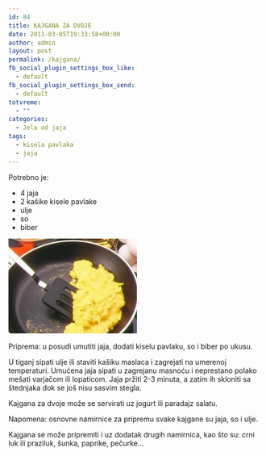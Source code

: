```yaml
---
id: 84
title: KAJGANA ZA DVOJE
date: 2011-03-05T19:33:58+00:00
author: admin
layout: post
permalink: /kajgana/
fb_social_plugin_settings_box_like:
  - default
fb_social_plugin_settings_box_send:
  - default
totvreme:
  - ""
categories:
  - Jela od jaja
tags:
  - kisela pavlaka
  - jaja
---
```

Potrebno je:

  * 4 jaja
  * 2 kašike kisele pavlake
  * ulje
  * so
  * biber

[<img class="alignnone size-full wp-image-87" title="kajgana" src="/wp-content/uploads/2011/03/kajgana.jpg" alt="" width="255" height="188" />](/wp-content/uploads/2011/03/kajgana.jpg)

Priprema: u posudi umutiti jaja, dodati kiselu pavlaku, so i biber po ukusu.

U tiganj sipati ulje ili staviti kašiku maslaca i zagrejati na umerenoj temperaturi. Umućena jaja sipati u zagrejanu masnoću i neprestano polako mešati varjačom ili lopaticom. Jaja pržiti 2-3 minuta, a zatim ih skloniti sa štednjaka dok se još nisu sasvim stegla.

Kajgana za dvoje može se servirati uz jogurt ili paradajz salatu.

Napomena: osnovne namirnice za pripremu svake kajgane su jaja, so i ulje.

Kajgana se može pripremiti i uz dodatak drugih namirnica, kao što su: crni luk ili praziluk, šunka, paprike, pečurke&#8230;

&nbsp;